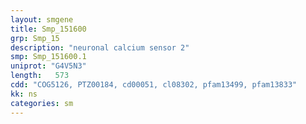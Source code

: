 ```yaml
---
layout: smgene
title: Smp_151600
grp: Smp_15
description: "neuronal calcium sensor 2"
smp: Smp_151600.1
uniprot: "G4V5N3"
length:   573
cdd: "COG5126, PTZ00184, cd00051, cl08302, pfam13499, pfam13833"
kk: ns
categories: sm
---
```

